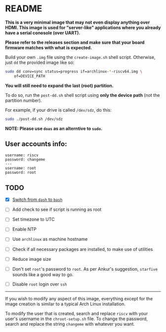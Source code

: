 # README

**This is a very minimal image that may not even display anything over HDMI.
This image is used for "server-like" applications where you already have a
serial conosole (over UART).**

**Please refer to the releases section and make sure that your board firmware
matches with what is expected.**

Build your own `.img` file using the `create-image.sh` shell script. Otherwise,
just `dd` the provided image like so:

```bash
sudo dd conv=sync status=progress if=archlinux-*-riscv64.img \
    of=DEVICE_PATH
```

**You will still need to expand the last (root) partition.**

To do so, run the `post-dd.sh` shell script using **only the device path**
(not the partition number).

For example, if your drive is called `/dev/sdz`, do this:

```bash
sudo ./post-dd.sh /dev/sdz
```

**NOTE: Please use `doas` as an alterntive to `sudo`.**


## User accounts info:

```
username: riscv
password: changeme
---
username: root
password: root
```


## TODO

 - [x] [Switch from `dash` to `bash`](https://github.com/thefossguy/archlinux-visionfive2/commit/d6373144f211f8bef89b777b632edac30c9fde96)
 - [ ] Add check to see if script is running as root
 - [ ] Set timezone to UTC
 - [ ] Enable NTP
 - [ ] Use `archlinux` as machine hostname
 - [ ] Check if all necessary packages are installed, to make use of utilities
 - [ ] Reduce image size
 - [ ] Don't set `root`'s password to `root`. As per Ankur's suggestion,
 `starfive` sounds like a good way to go.
 - [ ] Disable `root` login over `ssh`


---

If you wish to modify any aspect of this image, everything except for the image
creation is similar to a typical Arch Linux installation.

To modify the user that is created, search and replace `riscv` with your user's
username in the `chroot-setup.sh` file. To change the password, search and
replace the string `changeme` with whatever you want.
